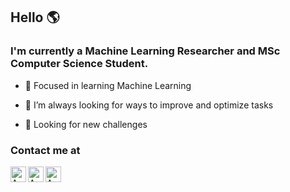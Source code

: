 ## Hello 🌎 

                                
### I'm currently a Machine Learning Researcher and MSc Computer Science Student.

- 🎯  Focused in learning Machine Learning

- 🌱  I’m always looking for ways to improve and optimize tasks

- 🔎  Looking for new challenges

### Contact me at
 <a href="mailto:angeloandre1998@gmail.com">
   <img align="left" alt="Angelo's Email" width="25px" src="https://raw.githubusercontent.com/AngeloACSousa/AngeloSousa/main/gmail.svg?token=AIWR7T5NPAL6SFZ56LMXJWLAZIUBE" />
 </a>
 <a href="mailto:a80813@alunos.uminho.pt">
   <img align="left" alt="Angelo's Email" width="25px" src="https://raw.githubusercontent.com/AngeloACSousa/AngeloSousa/main/outlook.svg?token=AIWR7T2J6L4V6P3RRVMNIFLAZIW4M" />
 </a>
 <a href="https://www.linkedin.com/in/angelo-sousa-53879019a">
   <img align="left" alt="Angelo's LinkedIn" width="25px" src="https://raw.githubusercontent.com/AngeloACSousa/AngeloSousa/main/linkedin.svg?token=AIWR7T46S4AB2KWIYOQAP7LAZIUD6" />
 </a>
    
<br/>
